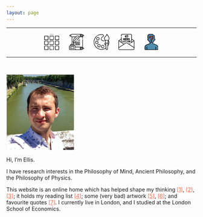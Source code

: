 ```yaml
---
layout: page
---
```

<center>
<hr width="100%" size="3">
<div class="container">
        <a href="https://ellisjalia.com"><img src="/assets/icons/menu-bw.png" style="width:42px;height:42px;justify-content:center;display:inline-block;border:1px;margin: 0px 8px;padding:2px;"/></a>
        <a href="https://ellisjalia.com/posts"><img src="/assets/icons/quill-bw.png" style="width:42px;height:42px;justify-content:center;display:inline-block;border:1px;margin: 0px 8px;padding:2px;"/></a>
        <a href="https://ellisjalia.com/art"><img src="/assets/icons/palette-bw.png" style="width:42px;height:42px;justify-content:center;display:inline-block;border:1px;margin: 0px 8px;padding:2px;"/></a>
        <a href="https://ellisjalia.com/newsletter"><img src="/assets/icons/newsletter-bw.png" style="width:42px;height:42px;justify-content:center;display:inline-block;border:1px;margin: 0px 8px;padding:2px;"/></a>
        <a href="https://ellisjalia.com/about"><img src="/assets/icons/unknown.png" style="width:42px;height:42px;justify-content:center;display:inline-block;border:1px;margin: 0px 8px;padding:2px;"/></a>
 </div>
  <hr width="100%" size="3">
  </center>

&nbsp;

<img src="/assets/photo.png" style="height:200px; text-align:left;"/><br>

Hi, I’m Ellis.

I have research interests in the Philosophy of Mind, Ancient Philosophy, and the Philosophy of Physics.

This website is an online home which has helped shape my thinking <a href ="https://ellis.bio/posts/my-top-10-books-of-2023" style="color:tomato">[1]</a>, <a href ="https://ellis.bio/posts/on-being-nudged" style="color:tomato">[2]</a>, <a href ="https://ellis.bio/posts/leibniz-and-the-machine" style="color:tomato">[3]</a>; it holds my reading list <a href ="https://ellis.bio/tag/reading/" style="color:tomato">[4]</a>; some (very bad) artwork <a href ="https://ellis.bio/posts/sketchbook" style="color:tomato">[5]</a>, <a href ="https://ellis.bio/art" style="color:tomato">[6]</a>; and favourite quotes <a href ="https://ellis.bio/quotes" style="color:tomato">[7]</a>. I currently live in London, and I studied at the London School of Economics.
